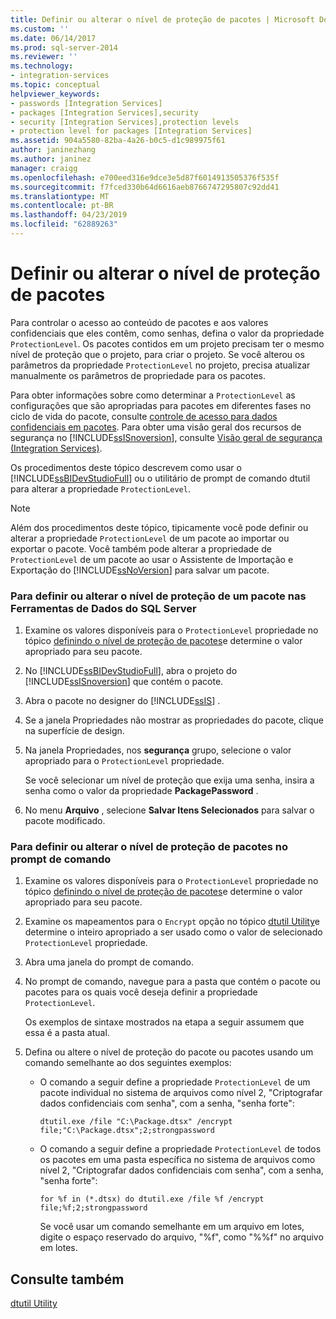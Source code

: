 ```yaml
---
title: Definir ou alterar o nível de proteção de pacotes | Microsoft Docs
ms.custom: ''
ms.date: 06/14/2017
ms.prod: sql-server-2014
ms.reviewer: ''
ms.technology:
- integration-services
ms.topic: conceptual
helpviewer_keywords:
- passwords [Integration Services]
- packages [Integration Services],security
- security [Integration Services],protection levels
- protection level for packages [Integration Services]
ms.assetid: 904a5580-82ba-4a26-b0c5-d1c989975f61
author: janinezhang
ms.author: janinez
manager: craigg
ms.openlocfilehash: e700eed316e9dce3e5d87f6014913505376f535f
ms.sourcegitcommit: f7fced330b64d6616aeb8766747295807c92dd41
ms.translationtype: MT
ms.contentlocale: pt-BR
ms.lasthandoff: 04/23/2019
ms.locfileid: "62889263"
---
```

# <a name="set-or-change-the-protection-level-of-packages"></a>Definir ou alterar o nível de proteção de pacotes
  Para controlar o acesso ao conteúdo de pacotes e aos valores confidenciais que eles contêm, como senhas, defina o valor da propriedade `ProtectionLevel`. Os pacotes contidos em um projeto precisam ter o mesmo nível de proteção que o projeto, para criar o projeto. Se você alterou os parâmetros da propriedade `ProtectionLevel` no projeto, precisa atualizar manualmente os parâmetros de propriedade para os pacotes.  
  
 Para obter informações sobre como determinar a `ProtectionLevel` as configurações que são apropriadas para pacotes em diferentes fases no ciclo de vida do pacote, consulte [controle de acesso para dados confidenciais em pacotes](security/access-control-for-sensitive-data-in-packages.md). Para obter uma visão geral dos recursos de segurança no [!INCLUDE[ssISnoversion](../includes/ssisnoversion-md.md)], consulte [Visão geral de segurança &#40;Integration Services&#41;](security/security-overview-integration-services.md).  
  
 Os procedimentos deste tópico descrevem como usar o [!INCLUDE[ssBIDevStudioFull](../includes/ssbidevstudiofull-md.md)] ou o utilitário de prompt de comando dtutil para alterar a propriedade `ProtectionLevel`.  
  
> [!NOTE]  
>  Além dos procedimentos deste tópico, tipicamente você pode definir ou alterar a propriedade `ProtectionLevel` de um pacote ao importar ou exportar o pacote. Você também pode alterar a propriedade de `ProtectionLevel` de um pacote ao usar o Assistente de Importação e Exportação do [!INCLUDE[ssNoVersion](../includes/ssnoversion-md.md)] para salvar um pacote.  
  
### <a name="to-set-or-change-the-protection-level-of-a-package-in-sql-server-data-tools"></a>Para definir ou alterar o nível de proteção de um pacote nas Ferramentas de Dados do SQL Server  
  
1.  Examine os valores disponíveis para o `ProtectionLevel` propriedade no tópico [definindo o nível de proteção de pacotes](security/access-control-for-sensitive-data-in-packages.md)e determine o valor apropriado para seu pacote.  
  
2.  No [!INCLUDE[ssBIDevStudioFull](../includes/ssbidevstudiofull-md.md)], abra o projeto do [!INCLUDE[ssISnoversion](../includes/ssisnoversion-md.md)] que contém o pacote.  
  
3.  Abra o pacote no designer do [!INCLUDE[ssIS](../includes/ssis-md.md)] .  
  
4.  Se a janela Propriedades não mostrar as propriedades do pacote, clique na superfície de design.  
  
5.  Na janela Propriedades, nos **segurança** grupo, selecione o valor apropriado para o `ProtectionLevel` propriedade.  
  
     Se você selecionar um nível de proteção que exija uma senha, insira a senha como o valor da propriedade **PackagePassword** .  
  
6.  No menu **Arquivo** , selecione **Salvar Itens Selecionados** para salvar o pacote modificado.  
  
### <a name="to-set-or-change-the-protection-level-of-packages-at-the-command-prompt"></a>Para definir ou alterar o nível de proteção de pacotes no prompt de comando  
  
1.  Examine os valores disponíveis para o `ProtectionLevel` propriedade no tópico [definindo o nível de proteção de pacotes](security/access-control-for-sensitive-data-in-packages.md)e determine o valor apropriado para seu pacote.  
  
2.  Examine os mapeamentos para o `Encrypt` opção no tópico [dtutil Utility](dtutil-utility.md)e determine o inteiro apropriado a ser usado como o valor de selecionado `ProtectionLevel` propriedade.  
  
3.  Abra uma janela do prompt de comando.  
  
4.  No prompt de comando, navegue para a pasta que contém o pacote ou pacotes para os quais você deseja definir a propriedade `ProtectionLevel`.  
  
     Os exemplos de sintaxe mostrados na etapa a seguir assumem que essa é a pasta atual.  
  
5.  Defina ou altere o nível de proteção do pacote ou pacotes usando um comando semelhante ao dos seguintes exemplos:  
  
    -   O comando a seguir define a propriedade `ProtectionLevel` de um pacote individual no sistema de arquivos como nível 2, "Criptografar dados confidenciais com senha", com a senha, "senha forte":  
  
         `dtutil.exe /file "C:\Package.dtsx" /encrypt file;"C:\Package.dtsx";2;strongpassword`  
  
    -   O comando a seguir define a propriedade `ProtectionLevel` de todos os pacotes em uma pasta específica no sistema de arquivos como nível 2, "Criptografar dados confidenciais com senha", com a senha, "senha forte":  
  
         `for %f in (*.dtsx) do dtutil.exe /file %f /encrypt file;%f;2;strongpassword`  
  
         Se você usar um comando semelhante em um arquivo em lotes, digite o espaço reservado do arquivo, "%f", como "%%f" no arquivo em lotes.  
  
## <a name="see-also"></a>Consulte também  
 [dtutil Utility](dtutil-utility.md)  
  
  
